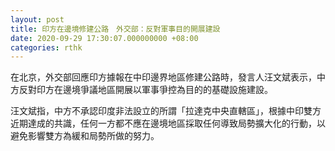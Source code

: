 ```yaml
---
layout: post
title: 印方在邊境修建公路　外交部：反對軍事目的開展建設
date: 2020-09-29 17:30:07.000000000 +08:00
categories: rthk
---
```


在北京，外交部回應印方據報在中印邊界地區修建公路時，發言人汪文斌表示，中方反對印方在邊境爭議地區開展以軍事爭控為目的的基礎設施建設。

汪文斌指，中方不承認印度非法設立的所謂「拉達克中央直轄區」，根據中印雙方近期達成的共識，任何一方都不應在邊境地區採取任何導致局勢擴大化的行動，以避免影響雙方為緩和局勢所做的努力。
